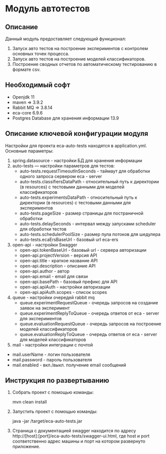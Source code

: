 Модуль автотестов
========================================

Описание
----------------------------------------
Данный модуль предоставляет следующий функционал:

1. Запуск авто тестов на построение экспериментов с контролем основных точек процесса.
2. Запуск авто тестов на построение моделей классификаторов. 
3. Построение сводных отчетов по автоматическому тестированию в формате csv.

Необходимый софт
----------------------------------------
* Openjdk 11
* maven => 3.9.2
* Rabbit MQ => 3.8.14
* eca-core 6.9.6
* Postgres Database для хранения информации 13.9

Описание ключевой конфигурации модуля
----------------------------------------
Настройки для проекта eca-auto-tests находятся в application.yml. Основные параметры:
1) spring.datasource - настройки БД для хранения информации
2) auto-tests — настройки параметров для тестов:
   * auto-tests.requestTimeoutInSeconds - таймаут для обработки одного запроса сервером eca - server
   * auto-tests.classifiersDataPath - относительный путь к директории (в resources) с тестовыми данными для моделей классификаторов
   * auto-tests.experimentsDataPath - относительный путь к директории (в resources) с тестовыми данными для экспериментов
   * auto-tests.pageSize - размер страницы для постраничной обработки
   * auto-tests.delaySeconds - интервал между запусками scheduler для обработки тестов
   * auto-tests.schedulerPoolSize - размер пула потоков для шедулера
   * auto-tests.ecaErsBaseUrl - базовый url eca-ers
3) open-api - настройки Swagger
   * open-api.tokenBaseUrl - базовый url - сервера авторизации
   * open-api.projectVersion - версия API
   * open-api.title - краткое название API
   * open-api.description - описание API
   * open-api.author - автор
   * open-api.email - email для связи
   * open-api.basePath - базовый префикс для API
   * open-api.apiAuth - настройки авторизации
   * open-api.apiAuth.scopes - список scopes
4) queue - настройки очередей rabbit mq
   * queue.experimentRequestQueue - очередь запросов на создание заявок на эксперимент
   * queue.experimentReplyToQueue - очередь ответов от eca - server для экспериментов
   * queue.evaluationRequestQueue - очередь запросов на построение моделей классификаторов
   * queue.evaluationReplyToQueue - очередь ответов от eca - server для моделей классификаторов
5) mail - настройки интеграции с почтой
  * mail.userName - логин пользователя
  * mail.password - пароль пользователя
  * mail.enabled - вкл./выкл. получение email сообщений

Инструкция по развертыванию
----------------------------------------

1. Собрать проект с помощью команды:
    
   mvn clean install

2. Запустить проект с помощью команды:

    java -jar /target/eca-auto-tests.jar
         
3. Страница с документацией swagger находится по адресу http://[host]:[port]/eca-auto-tests/swagger-ui.html, где host и port
соответственно адрес машины и порт на котором развернуто приложение.
